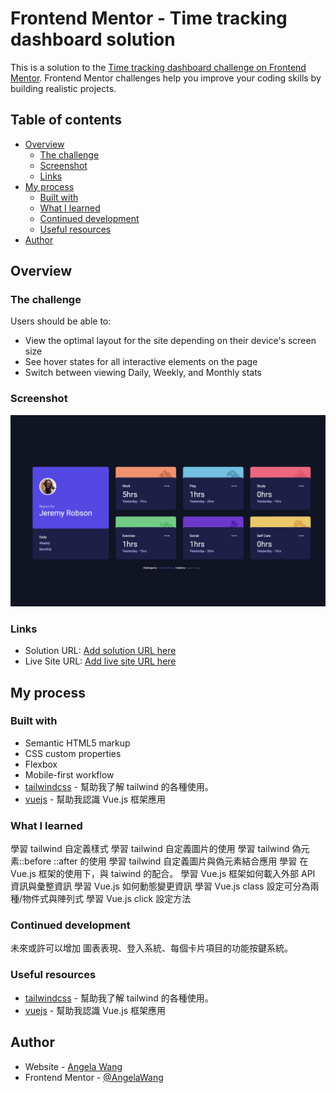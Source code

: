# Frontend Mentor - Time tracking dashboard solution

This is a solution to the [Time tracking dashboard challenge on Frontend Mentor](https://www.frontendmentor.io/challenges/time-tracking-dashboard-UIQ7167Jw). Frontend Mentor challenges help you improve your coding skills by building realistic projects.

## Table of contents

- [Overview](#overview)
  - [The challenge](#the-challenge)
  - [Screenshot](#screenshot)
  - [Links](#links)
- [My process](#my-process)
  - [Built with](#built-with)
  - [What I learned](#what-i-learned)
  - [Continued development](#continued-development)
  - [Useful resources](#useful-resources)
- [Author](#author)

## Overview

### The challenge

Users should be able to:

- View the optimal layout for the site depending on their device's screen size
- See hover states for all interactive elements on the page
- Switch between viewing Daily, Weekly, and Monthly stats

### Screenshot

![](./previweDesktop.png)

### Links

- Solution URL: [Add solution URL here](https://your-solution-url.com)
- Live Site URL: [Add live site URL here](https://your-live-site-url.com)

## My process

### Built with

- Semantic HTML5 markup
- CSS custom properties
- Flexbox
- Mobile-first workflow
- [tailwindcss](https://v3.tailwindcss.com/) - 幫助我了解 tailwind 的各種使用。
- [vuejs](https://zh-hk.vuejs.org/) - 幫助我認識 Vue.js 框架應用

### What I learned

學習 tailwind 自定義樣式
學習 tailwind 自定義圖片的使用
學習 tailwind 偽元素::before ::after 的使用
學習 tailwind 自定義圖片與偽元素結合應用
學習 在 Vue.js 框架的使用下，與 taiwind 的配合。
學習 Vue.js 框架如何載入外部 API 資訊與彙整資訊
學習 Vue.js 如何動態變更資訊
學習 Vue.js class 設定可分為兩種/物件式與陣列式
學習 Vue.js click 設定方法

### Continued development

未來或許可以增加
圖表表現、登入系統、每個卡片項目的功能按鍵系統。

### Useful resources

- [tailwindcss](https://v3.tailwindcss.com/) - 幫助我了解 tailwind 的各種使用。
- [vuejs](https://zh-hk.vuejs.org/) - 幫助我認識 Vue.js 框架應用

## Author

- Website - [Angela Wang](https://www.your-site.com)
- Frontend Mentor - [@AngelaWang](https://www.frontendmentor.io/profile/AngelaWang)
